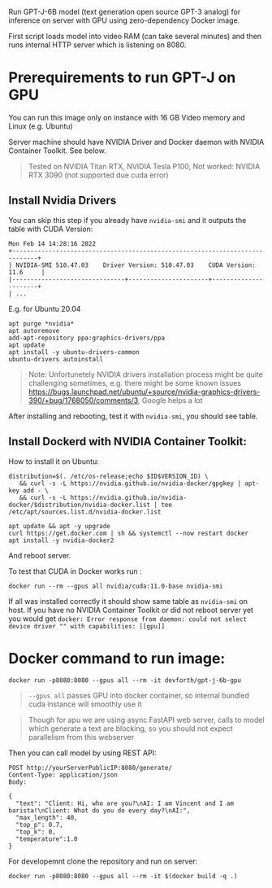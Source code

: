 Run GPT-J-6B model (text generation open source GPT-3 analog) for inference on server with GPU using zero-dependency Docker image. 

First script loads model into video RAM (can take several minutes) and then runs internal HTTP server which is listening on 8080.

# Prerequirements to run GPT-J on GPU

You can run this image only on instance with 16 GB Video memory and Linux (e.g. Ubuntu)

Server machine should have NVIDIA Driver and Docker daemon with NVIDIA Container Toolkit. See below.

> Tested on NVIDIA Titan RTX, NVIDIA Tesla P100, Not worked: NVIDIA RTX 3090 (not supported due cuda error)

## Install Nvidia Drivers

You can skip this step if you already have `nvidia-smi` and it outputs the table with CUDA Version:

``` 
Mon Feb 14 14:28:16 2022       
+-----------------------------------------------------------------------------+
| NVIDIA-SMI 510.47.03    Driver Version: 510.47.03    CUDA Version: 11.6     |
|-------------------------------+----------------------+----------------------+
| ...

```

E.g. for Ubuntu 20.04
```
apt purge *nvidia*
apt autoremove
add-apt-repository ppa:graphics-drivers/ppa
apt update
apt install -y ubuntu-drivers-common
ubuntu-drivers autoinstall
```

> Note: Unfortunetely NVIDIA drivers installation process might be quite challenging sometimes, e.g. there might be some known issues https://bugs.launchpad.net/ubuntu/+source/nvidia-graphics-drivers-390/+bug/1768050/comments/3, Google helps a lot

After installing and rebooting, test it with `nvidia-smi`, you should see table.

## Install Dockerd with NVIDIA Container Toolkit:

How to install it on Ubuntu:

```
distribution=$(. /etc/os-release;echo $ID$VERSION_ID) \
   && curl -s -L https://nvidia.github.io/nvidia-docker/gpgkey | apt-key add - \
   && curl -s -L https://nvidia.github.io/nvidia-docker/$distribution/nvidia-docker.list | tee /etc/apt/sources.list.d/nvidia-docker.list

apt update && apt -y upgrade
curl https://get.docker.com | sh && systemctl --now restart docker 
apt install -y nvidia-docker2
```
And reboot server.

To test that CUDA in Docker works run :

```
docker run --rm --gpus all nvidia/cuda:11.0-base nvidia-smi
```

If all was installed correctly it should show same table as `nvidia-smi` on host.
If you have no NVIDIA Container Toolkit or did not reboot server yet you would get `docker: Error response from daemon: could not select device driver "" with capabilities: [[gpu]]` 


# Docker command to run image:

```
docker run -p8080:8080 --gpus all --rm -it devforth/gpt-j-6b-gpu
```

> `--gpus all` passes GPU into docker container, so internal bundled cuda instance will smoothly use it 

> Though for apu we are using async FastAPI web server, calls to model which generate a text are blocking, so you should not expect parallelism from this webserver

Then you can call model by using REST API:

```
POST http://yourServerPublicIP:8080/generate/
Content-Type: application/json
Body: 

{
  "text": "Client: Hi, who are you?\nAI: I am Vincent and I am barista!\nClient: What do you do every day?\nAI:",
  "max_length": 40,
  "top_p": 0.7,
  "top_k": 0,
  "temperature":1.0
}
```


For developemnt clone the repository and run on server:

```
docker run -p8080:8080 --gpus all --rm -it $(docker build -q .)
```

